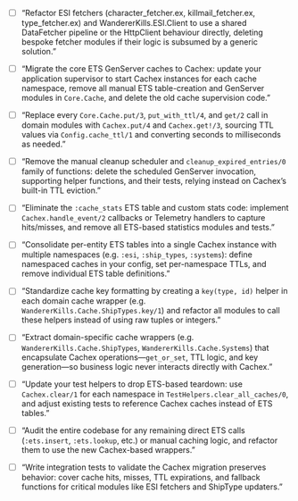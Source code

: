 
- [ ] “Refactor ESI fetchers (character_fetcher.ex, killmail_fetcher.ex, type_fetcher.ex) and WandererKills.ESI.Client to use a shared DataFetcher pipeline or the HttpClient behaviour directly, deleting bespoke fetcher modules if 
their logic is subsumed by a generic solution.”
- [ ] “Migrate the core ETS GenServer caches to Cachex: update your application supervisor to start Cachex instances for each cache namespace, remove all manual ETS table-creation and GenServer modules in `Core.Cache`, and delete the old cache supervision code.”
- [ ] “Replace every `Core.Cache.put/3`, `put_with_ttl/4`, and `get/2` call in domain modules with `Cachex.put/4` and `Cachex.get!/3`, sourcing TTL values via `Config.cache_ttl/1` and converting seconds to milliseconds as needed.”
- [ ] “Remove the manual cleanup scheduler and `cleanup_expired_entries/0` family of functions: delete the scheduled GenServer invocation, supporting helper functions, and their tests, relying instead on Cachex’s built-in TTL eviction.”
- [ ] “Eliminate the `:cache_stats` ETS table and custom stats code: implement `Cachex.handle_event/2` callbacks or Telemetry handlers to capture hits/misses, and remove all ETS-based statistics modules and tests.”
- [ ] “Consolidate per-entity ETS tables into a single Cachex instance with multiple namespaces (e.g. `:esi`, `:ship_types`, `:systems`): define namespaced caches in your config, set per-namespace TTLs, and remove individual ETS table definitions.”
- [ ] “Standardize cache key formatting by creating a `key(type, id)` helper in each domain cache wrapper (e.g. `WandererKills.Cache.ShipTypes.key/1`) and refactor all modules to call these helpers instead of using raw tuples or integers.”
- [ ] “Extract domain-specific cache wrappers (e.g. `WandererKills.Cache.ShipTypes`, `WandererKills.Cache.Systems`) that encapsulate Cachex operations—`get_or_set`, TTL logic, and key generation—so business logic never interacts directly with Cachex.”
- [ ] “Update your test helpers to drop ETS-based teardown: use `Cachex.clear/1` for each namespace in `TestHelpers.clear_all_caches/0`, and adjust existing tests to reference Cachex caches instead of ETS tables.”
- [ ] “Audit the entire codebase for any remaining direct ETS calls (`:ets.insert`, `:ets.lookup`, etc.) or manual caching logic, and refactor them to use the new Cachex-based wrappers.”
- [ ] “Write integration tests to validate the Cachex migration preserves behavior: cover cache hits, misses, TTL expirations, and fallback functions for critical modules like ESI fetchers and ShipType updaters.”  

